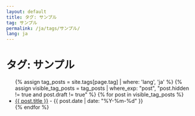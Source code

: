 ```yaml
---
layout: default
title: タグ: サンプル
tag: サンプル
permalink: /ja/tags/サンプル/
lang: ja
---
```


<!-- ja/tags/サンプル.md -->
<h1>タグ: サンプル</h1>
<ul>
  {% assign tag_posts = site.tags[page.tag] | where: 'lang', 'ja' %}
  {% assign visible_tag_posts = tag_posts | where_exp: "post", "post.hidden != true and post.draft != true" %}
  {% for post in visible_tag_posts %}
    <li>
      <a href="{{ post.url }}">{{ post.title }}</a> - {{ post.date | date: "%Y-%m-%d" }}
    </li>
  {% endfor %}
</ul>
